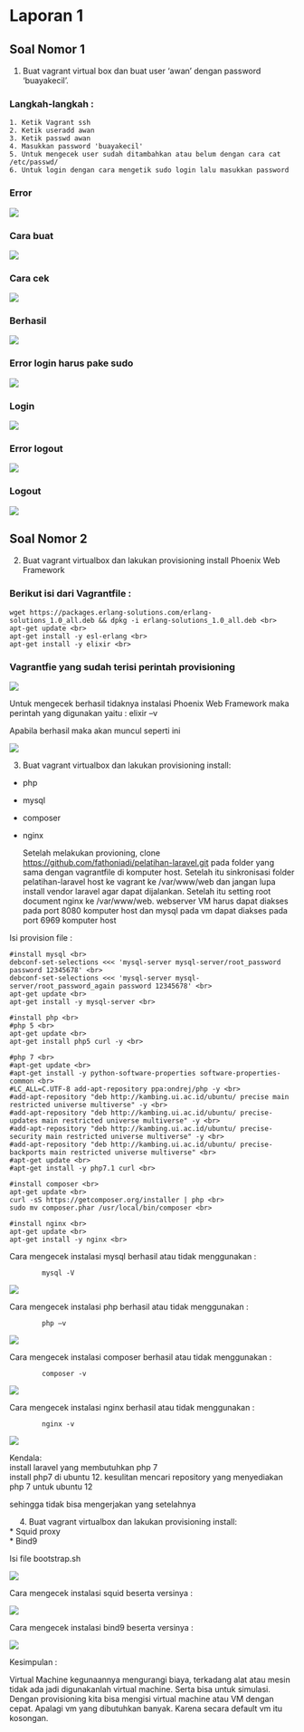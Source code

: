 # Laporan 1

## Soal Nomor 1
1. Buat vagrant virtual box dan buat user ‘awan’ dengan password ‘buayakecil’.

### Langkah-langkah :

	1. Ketik Vagrant ssh
	2. Ketik useradd awan
	3. Ketik passwd awan
	4. Masukkan password 'buayakecil'
	5. Untuk mengecek user sudah ditambahkan atau belum dengan cara cat /etc/passwd/
	6. Untuk login dengan cara mengetik sudo login lalu masukkan password

### Error
![](/laporan-1/images/1-error.png)


### Cara buat

![](/laporan-1/images/1-cara-buat.png)


### Cara cek

![](/laporan-1/images/1-cara-cek.png)


### Berhasil

![](/laporan-1/images/1-berhasil.png)

### Error login harus pake sudo

![](/laporan-1/images/1-error-login-harus-pake-sudo.png)

### Login

![](/laporan-1/images/1-login.png)

### Error logout

![](/laporan-1/images/1-error-logout.png)

### Logout

![](/laporan-1/images/1-logout.png)

## Soal Nomor 2
2. Buat vagrant virtualbox dan lakukan provisioning install Phoenix Web Framework

### Berikut isi dari Vagrantfile :
	wget https://packages.erlang-solutions.com/erlang-solutions_1.0_all.deb && dpkg -i erlang-solutions_1.0_all.deb <br>
	apt-get update <br>
	apt-get install -y esl-erlang <br>
	apt-get install -y elixir <br>

### Vagrantfie yang sudah terisi perintah provisioning

![](/laporan-1/images/2-file-provision.png)

Untuk mengecek berhasil tidaknya instalasi Phoenix Web Framework maka perintah yang digunakan yaitu :
    elixir –v

Apabila berhasil maka akan muncul seperti ini

![](/laporan-1/images/2-install-phoenix.png)

3. Buat vagrant virtualbox dan lakukan provisioning install:
* php
* mysql
* composer
* nginx

	Setelah melakukan provioning, clone https://github.com/fathoniadi/pelatihan-laravel.git pada folder yang sama dengan vagrantfile di komputer host. Setelah itu sinkronisasi folder pelatihan-laravel host ke vagrant ke /var/www/web dan jangan lupa install vendor laravel agar dapat dijalankan. Setelah itu setting root document nginx ke /var/www/web. webserver VM harus dapat diakses pada port 8080 komputer host dan mysql pada vm dapat diakses pada port 6969 komputer host

Isi provision file :

	#install mysql <br>
	debconf-set-selections <<< 'mysql-server mysql-server/root_password password 12345678' <br>
	debconf-set-selections <<< 'mysql-server mysql-server/root_password_again password 12345678' <br>
	apt-get update <br>
	apt-get install -y mysql-server <br>

	#install php <br>
	#php 5 <br>
	apt-get update <br>
	apt-get install php5 curl -y <br>

	#php 7 <br>
	#apt-get update <br>
	#apt-get install -y python-software-properties software-properties-common <br>
	#LC_ALL=C.UTF-8 add-apt-repository ppa:ondrej/php -y <br>
	#add-apt-repository "deb http://kambing.ui.ac.id/ubuntu/ precise main restricted universe multiverse" -y <br>
	#add-apt-repository "deb http://kambing.ui.ac.id/ubuntu/ precise-updates main restricted universe multiverse" -y <br>
	#add-apt-repository "deb http://kambing.ui.ac.id/ubuntu/ precise-security main restricted universe multiverse" -y <br>
	#add-apt-repository "deb http://kambing.ui.ac.id/ubuntu/ precise-backports main restricted universe multiverse" <br>
	#apt-get update <br>
	#apt-get install -y php7.1 curl <br>

	#install composer <br>
	apt-get update <br>
	curl -sS https://getcomposer.org/installer | php <br>
	sudo mv composer.phar /usr/local/bin/composer <br>

	#install nginx <br>
	apt-get update <br>
	apt-get install -y nginx <br>

Cara mengecek instalasi mysql berhasil atau tidak menggunakan :

			mysql -V

![](/laporan-1/images/3-install-mysql.png)

Cara mengecek instalasi php berhasil atau tidak menggunakan :

			php –v

![](/laporan-1/images/3-install-php.png)


Cara mengecek instalasi composer berhasil atau tidak menggunakan :

			composer -v

![](/laporan-1/images/3-install-composer.png)

Cara mengecek instalasi nginx berhasil atau tidak menggunakan :

			nginx -v

![](/laporan-1/images/3-install-nginx.png)


Kendala: <br>
install laravel yang membutuhkan php 7 <br>
install php7 di ubuntu 12. kesulitan mencari repository yang menyediakan php 7 untuk ubuntu 12 <br>

sehingga tidak bisa mengerjakan yang setelahnya


 
4. Buat vagrant virtualbox dan lakukan provisioning install: <br>
	* Squid proxy <br>
	* Bind9 <br>
	
Isi file bootstrap.sh

![](/laporan-1/images/4-file-provision.png)

Cara mengecek instalasi squid beserta versinya :

![](/laporan-1/images/4-squid.png)

Cara mengecek instalasi bind9 beserta versinya :

![](/laporan-1/images/4-bind9.png)

Kesimpulan :

Virtual Machine kegunaannya mengurangi biaya, terkadang alat atau mesin tidak ada jadi digunakanlah virtual machine. Serta bisa untuk simulasi.
Dengan provisioning kita bisa mengisi virtual machine atau VM dengan cepat. Apalagi vm yang dibutuhkan banyak. Karena secara default vm itu kosongan.
